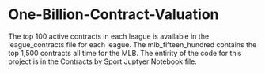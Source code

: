 # One-Billion-Contract-Valuation
 
The top 100 active contracts in each league is available in the league_contracts file for each league. The mlb_fifteen_hundred contains the top 1,500 contracts all time for the MLB. The entirity of the code for this project is in the Contracts by Sport Juptyer Notebook file.
